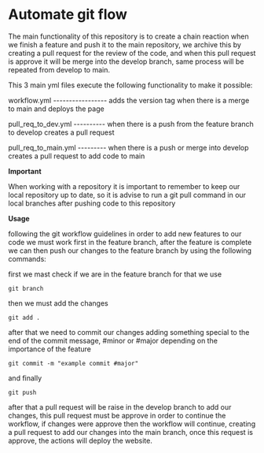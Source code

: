 # Automate git flow

The main functionality of this repository is to create a chain reaction when we finish a feature and push it to the
main repository, we archive this by creating a pull request for the review of the code, and when this pull request is approve
it will be merge into the develop branch, same process will be repeated from develop to main.

This 3 main yml files execute the following functionality to make it possible:

workflow.yml ----------------- adds the version tag when there is a merge to main and deploys the page

pull_req_to_dev.yml ---------- when there is a push from the feature branch to develop creates a pull request

pull_req_to_main.yml --------- when there is a push or merge into develop creates a pull request to add code to main

**Important**

When working with a repository it is important to remember to keep our local repository up to date, so it is
advise to run a git pull command in our local branches after pushing code to this repository

**Usage** 

following the git workflow guidelines in order to add new features to our code we must work first
in the feature branch, after the feature is complete we can then push our changes to the feature branch
by using the following commands:

first we mast check if we are in the feature branch for that we use

`git branch`

then we must add the changes

`git add .`

after that we need to commit our changes adding something special to the end of the commit message, #minor or #major
depending on the importance of the feature

`git commit -m "example commit #major"`

and finally

`git push`

after that a pull request will be raise in the develop branch to add our changes, this pull request must be
approve in order to continue the workflow, if changes were approve then the workflow will continue, creating
a pull request to add our changes into the main branch, once this request is approve, the actions will deploy
the website.




